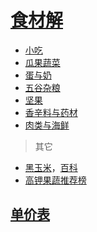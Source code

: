 <link href="css/style.css" rel="stylesheet" type="text/css" />

# [食材解](https://mip.xiangha.com/shicai/)

<div class="pages">

- [小吃](吃的/小吃.md)
- [瓜果蔬菜](吃的/食材解/瓜果蔬菜.md)
- [蛋与奶](吃的/食材解/蛋与奶.md)
- [五谷杂粮](吃的/食材解/五谷杂粮.md)
- [坚果](吃的/食材解/坚果.md)
- [香辛料与药材](吃的/食材解/香辛料与药材.md)
- [肉类与海鲜](吃的/食材解/肉类与海鲜.md)

</div>

> 其它
- [黑玉米](https://mp.weixin.qq.com/s/eHrnNytqBwuZam8uSFnRDg)，[百科][ziyumi]
- [高钾果蔬推荐榜](https://wechat.dxy.cn/news/view?noshare=false&watermark=false&nocopy=false&email=false&simuri=%2Fjapi%2Fweixin%2Fnews%2F53050%2FuvBPLu1AxXlbc%2Fdata&teamId=8)

[ziyumi]: https://baike.baidu.com/item/%E9%BB%91%E7%8E%89%E7%B1%B3/5182262?fr=kg_general

## [单价表](吃的/单价表.md)

